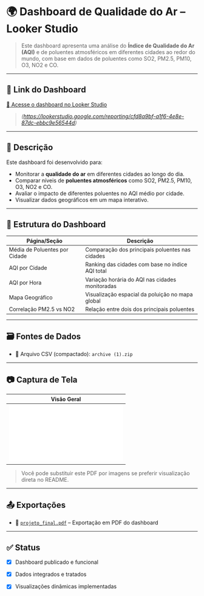 # 🌍 Dashboard de Qualidade do Ar – Looker Studio

> Este dashboard apresenta uma análise do **Índice de Qualidade do Ar (AQI)** e de poluentes atmosféricos em diferentes cidades ao redor do mundo, com base em dados de poluentes como SO2, PM2.5, PM10, O3, NO2 e CO.

---

## 🔗 Link do Dashboard

[🔗 Acesse o dashboard no Looker Studio](#)  
> *(https://lookerstudio.google.com/reporting/cfd8a9bf-a1f6-4e8e-87dc-ebbc9e56544d)*

---

## 🧾 Descrição

Este dashboard foi desenvolvido para:

- Monitorar a **qualidade do ar** em diferentes cidades ao longo do dia.
- Comparar níveis de **poluentes atmosféricos** como SO2, PM2.5, PM10, O3, NO2 e CO.
- Avaliar o impacto de diferentes poluentes no AQI médio por cidade.
- Visualizar dados geográficos em um mapa interativo.

---

## 📂 Estrutura do Dashboard

| Página/Seção                         | Descrição                                             |
|--------------------------------------|--------------------------------------------------------|
| Média de Poluentes por Cidade        | Comparação dos principais poluentes nas cidades       |
| AQI por Cidade                       | Ranking das cidades com base no índice AQI total      |
| AQI por Hora                         | Variação horária do AQI nas cidades monitoradas       |
| Mapa Geográfico                      | Visualização espacial da poluição no mapa global      |
| Correlação PM2.5 vs NO2              | Relação entre dois dos principais poluentes           |

---

## 🗃️ Fontes de Dados

- 📌 Arquivo CSV (compactado): `archive (1).zip`  

---

## 📷 Captura de Tela

| Visão Geral |
|-------------|
| ![Dashboard](./projeto_final.pdf) |
> Você pode substituir este PDF por imagens se preferir visualização direta no README.

---

## 📤 Exportações

- 📄 [`projeto_final.pdf`](./projeto_final.pdf) – Exportação em PDF do dashboard

---

## ✅ Status

- [x] Dashboard publicado e funcional
- [x] Dados integrados e tratados
- [x] Visualizações dinâmicas implementadas

